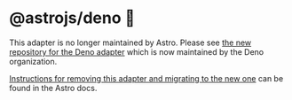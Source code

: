 # @astrojs/deno 🦖

This adapter is no longer maintained by Astro. Please see [the new repository for the Deno adapter](https://github.com/withastro/netlify-adapter) which is now maintained by the Deno organization.

[Instructions for removing this adapter and migrating to the new one](https://docs.astro.build/en/guides/integrations-guide/deno/) can be found in the Astro docs.
